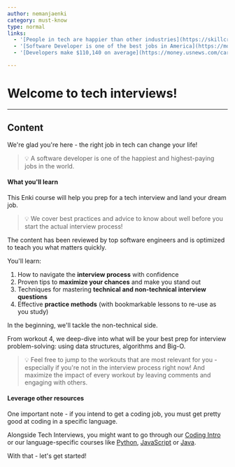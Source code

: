 ```yaml
---
author: nemanjaenki
category: must-know
type: normal
links:
  - '[People in tech are happier than other industries](https://skillcrush.com/blog/happy-tech-jobs/){blog}'
  - '[Software Developer is one of the best jobs in America](https://money.usnews.com/careers/best-jobs/rankings/the-100-best-jobs){article}'
  - '[Developers make $110,140 on average](https://money.usnews.com/careers/best-jobs/software-developer){article}'

---
```


# Welcome to tech interviews!

---
## Content

We're glad you're here - the right job in tech can change your life! 

> 💡 A software developer is one of the happiest and highest-paying jobs in the world. 

#### What you'll learn

This Enki course will help you prep for a tech interview and land your dream job.

> 💡 We cover best practices and advice to know about well before you start the actual interview process!

The content has been reviewed by top software engineers and is optimized to teach you what matters quickly. 

You'll learn:

1. How to navigate the **interview process** with confidence
2. Proven tips to **maximize your chances** and make you stand out 
3. Techniques for mastering **technical and non-technical interview questions**
4. Effective **practice methods** (with bookmarkable lessons to re-use as you study)  

In the beginning, we'll tackle the non-technical side. 

From workout 4, we deep-dive into what will be your best prep for interview problem-solving: using data structures, algorithms and Big-O.

> 💡 Feel free to jump to the workouts that are most relevant for you - especially if you're not in the interview process right now! And maximize the impact of every workout by leaving comments and engaging with others.

#### Leverage other resources

One important note - if you intend to get a coding job, you must get pretty good at coding in a specific language. 

Alongside Tech Interviews, you might want to go through our [Coding Intro](https://app.enki.com/skill/coding-intro) or our language-specific courses like [Python](https://app.enki.com/skill/python), [JavaScript](https://app.enki.com/skill/javascript) or [Java](https://app.enki.com/skill/java).

With that - let's get started!

